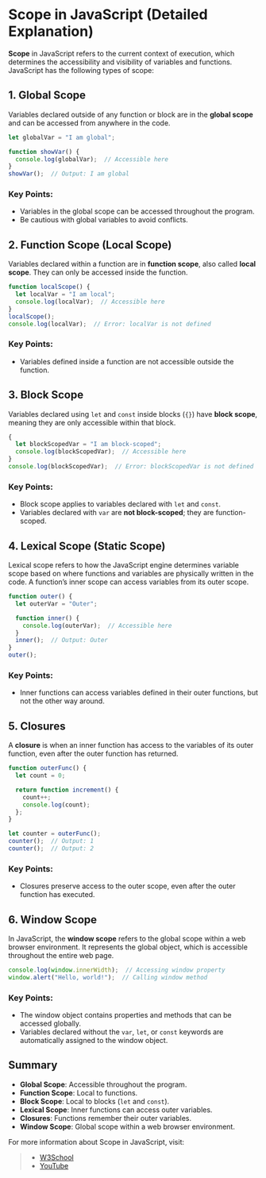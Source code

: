 # Scope in JavaScript (Detailed Explanation)

**Scope** in JavaScript refers to the current context of execution, which determines the accessibility and visibility of variables and functions. JavaScript has the following types of scope:

## 1. Global Scope

Variables declared outside of any function or block are in the **global scope** and can be accessed from anywhere in the code.

```js
let globalVar = "I am global";

function showVar() {
  console.log(globalVar);  // Accessible here
}
showVar();  // Output: I am global
```

### Key Points:
- Variables in the global scope can be accessed throughout the program.
- Be cautious with global variables to avoid conflicts.

## 2. Function Scope (Local Scope)

Variables declared within a function are in **function scope**, also called **local scope**. They can only be accessed inside the function.

```js
function localScope() {
  let localVar = "I am local";
  console.log(localVar);  // Accessible here
}
localScope();
console.log(localVar);  // Error: localVar is not defined
```

### Key Points:
- Variables defined inside a function are not accessible outside the function.

## 3. Block Scope

Variables declared using `let` and `const` inside blocks (`{}`) have **block scope**, meaning they are only accessible within that block.

```js
{
  let blockScopedVar = "I am block-scoped";
  console.log(blockScopedVar);  // Accessible here
}
console.log(blockScopedVar);  // Error: blockScopedVar is not defined
```

### Key Points:
- Block scope applies to variables declared with `let` and `const`.
- Variables declared with `var` are **not block-scoped**; they are function-scoped.

## 4. Lexical Scope (Static Scope)

Lexical scope refers to how the JavaScript engine determines variable scope based on where functions and variables are physically written in the code. A function’s inner scope can access variables from its outer scope.

```js
function outer() {
  let outerVar = "Outer";

  function inner() {
    console.log(outerVar);  // Accessible here
  }
  inner();  // Output: Outer
}
outer();
```

### Key Points:
- Inner functions can access variables defined in their outer functions, but not the other way around.

## 5. Closures

A **closure** is when an inner function has access to the variables of its outer function, even after the outer function has returned.

```js
function outerFunc() {
  let count = 0;

  return function increment() {
    count++;
    console.log(count);
  };
}

let counter = outerFunc();
counter();  // Output: 1
counter();  // Output: 2
```

### Key Points:
- Closures preserve access to the outer scope, even after the outer function has executed.

## 6. Window Scope

In JavaScript, the **window scope** refers to the global scope within a web browser environment. It represents the global object, which is accessible throughout the entire web page.

```js
console.log(window.innerWidth);  // Accessing window property
window.alert("Hello, world!");  // Calling window method
```

### Key Points:
- The window object contains properties and methods that can be accessed globally.
- Variables declared without the `var`, `let`, or `const` keywords are automatically assigned to the window object.

## Summary

- **Global Scope**: Accessible throughout the program.
- **Function Scope**: Local to functions.
- **Block Scope**: Local to blocks (`let` and `const`).
- **Lexical Scope**: Inner functions can access outer variables.
- **Closures**: Functions remember their outer variables.
- **Window Scope**: Global scope within a web browser environment.

For more information about Scope in JavaScript, visit: 
> - [W3School](https://www.w3schools.com/js/js_scope.asp)
> - [YouTube](https://www.youtube.com/watch?v=7QhMQRRBpZ0&list=PLfEr2kn3s-br9ZFmejfLhAgMbGgbpdof8&index=74)




